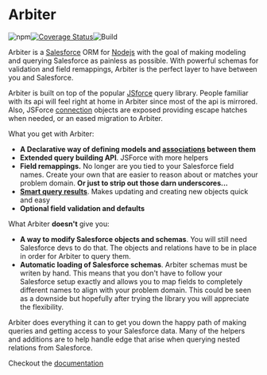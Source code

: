 # Arbiter

![npm](https://img.shields.io/npm/v/arbiter-salesforce.svg)[![Coverage Status](https://coveralls.io/repos/github/skbolton/Arbiter/badge.svg?branch=2.0)](https://coveralls.io/github/skbolton/Arbiter?branch=2.0)![Build](https://travis-ci.org/skbolton/Arbiter.svg?branch=2.0)

Arbiter is a <a href="https://www.salesforce.com/" target="_blank">Salesforce</a> ORM for <a href="https://nodejs.org" target="_blank">Nodejs</a> with the goal of making modeling and querying Salesforce as painless as possible. With powerful schemas for validation and field remappings, Arbiter is the perfect layer to have between you and Salesforce.

Arbiter is built on top of the popular <a href="https://jsforce.github.io/" target="_blank">JSforce</a> query library. People familiar with its api will feel right at home in Arbiter since most of the api is mirrored. Also, JSForce <a href="https://jsforce.github.io/document/#query" target="_blank">connection</a> objects are exposed providing escape hatches when needed, or an eased migration to Arbiter.

What you get with Arbiter:

* **A Declarative way of defining models and [associations](#associations) between them**
* **Extended query building API**. JSForce with more helpers
* **Field remappings.** No longer are you tied to your Salesforce field names. Create your own that are easier to reason about or matches your problem domain. __Or just to strip out those darn underscores...__
* [**Smart query results**](#grunts). Makes updating and creating new objects quick and easy
* **Optional field validation and defaults**

What Arbiter **doesn't** give you:

* **A way to modify Salesforce objects and schemas**. You will still need Salesforce devs to do that. The objects and relations have to be in place in order for Arbiter to query them.
* **Automatic loading of Salesforce schemas**. Arbiter schemas must be writen by hand. This means that you don't have to follow your Salesforce setup exactly and allows you to map fields to completely different names to align with your problem domain. This could be seen as a downside but hopefully after trying the library you will appreciate the flexibility.

Arbiter does everything it can to get you down the happy path of making queries and getting access to your Salesforce data. Many of the helpers and additions are to help handle edge that arise when querying nested relations from Salesforce.

Checkout the [documentation](https://skbolton.github.io/Arbiter)
